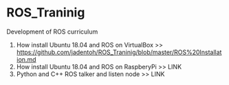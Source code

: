 # ROS_Traninig
Development of ROS curriculum

1. How install Ubuntu 18.04 and ROS on VirtualBox >> https://github.com/jadentoh/ROS_Traninig/blob/master/ROS%20Installation.md
2. How install Ubuntu 18.04 and ROS on RaspberyPi >> LINK
3. Python and C++ ROS talker and listen node >> LINK


